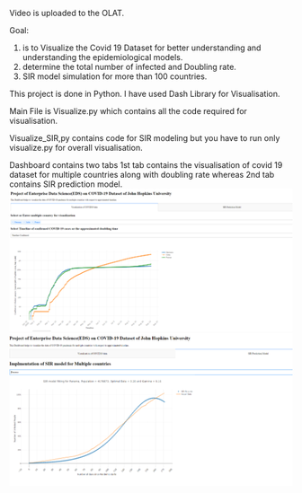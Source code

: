 Video is uploaded to the OLAT.

Goal:
1) is to Visualize the Covid 19 Dataset for better understanding and understanding the epidemiological models.
2) determine the total number of infected and Doubling rate.
3) SIR model simulation for more than 100 countries.

This project is done in Python. I have used Dash Library for Visualisation.


Main File is Visualize.py which contains all the code required for visualisation. 

Visualize_SIR,py contains code for SIR modeling but you have to run only visualize.py for overall visualisation.


Dashboard contains two tabs 1st tab contains the visualisation of covid 19 dataset for multiple countries along with doubling rate whereas 2nd tab contains SIR prediction model.
<img src = "Images/Dashboard1.png">
<img src = "Images/SIR_Dashboard.png">
